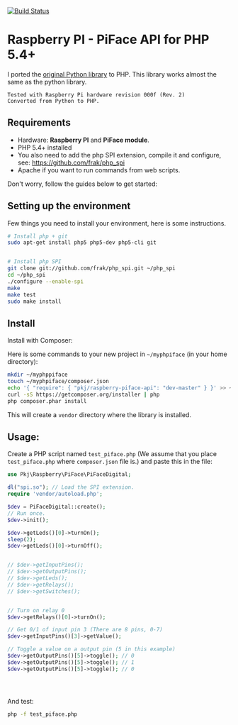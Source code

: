 [![Build Status](https://travis-ci.org/peec/raspberry-piface-api.png?branch=master)](https://travis-ci.org/peec/raspberry-piface-api)

# Raspberry PI - PiFace API for PHP 5.4+

I ported the [original Python library](https://github.com/piface/pifacedigitalio) to PHP. This library works almost the same as the python library.


	Tested with Raspberry Pi hardware revision 000f (Rev. 2)
	Converted from Python to PHP.



## Requirements

- Hardware: **Raspberry PI** and **PiFace module**.
- PHP 5.4+ installed
- You also need to add the php SPI extension, compile it and configure, see: https://github.com/frak/php_spi
- Apache if you want to run commands from web scripts.

Don't worry, follow the guides below to get started:


## Setting up the environment

Few things you need to install your environment, here is some instructions.

```bash
# Install php + git
sudo apt-get install php5 php5-dev php5-cli git


# Install php SPI
git clone git://github.com/frak/php_spi.git ~/php_spi
cd ~/php_spi
./configure --enable-spi
make
make test
sudo make install

```

## Install

Install with Composer:

Here is some commands to your new project in `~/myphpiface` (in your home directory):

```bash
mkdir ~/myphppiface
touch ~/myphpiface/composer.json
echo '{ "require": { "pkj/raspberry-piface-api": "dev-master" } }' >> ~/myphpiface/composer.json
curl -sS https://getcomposer.org/installer | php
php composer.phar install
```

This will create a `vendor` directory where the library is installed.




## Usage:


Create a PHP script named `test_piface.php` (We assume that you place `test_piface.php` where `composer.json` file is.) and paste this in the file: 

```php
use Pkj\Raspberry\PiFace\PiFaceDigital;

dl("spi.so"); // Load the SPI extension.
require 'vendor/autoload.php';

$dev = PiFaceDigital::create();
// Run once.
$dev->init();

$dev->getLeds()[0]->turnOn();
sleep(2);
$dev->getLeds()[0]->turnOff();


// $dev->getInputPins();
// $dev->getOutputPins();
// $dev->getLeds();
// $dev->getRelays();
// $dev->getSwitches();


// Turn on relay 0
$dev->getRelays()[0]->turnOn();

// Get 0/1 of input pin 3 (There are 8 pins, 0-7)
$dev->getInputPins()[3]->getValue();

// Toggle a value on a output pin (5 in this example)
$dev->getOutputPins()[5]->toggle(); // 0
$dev->getOutputPins()[5]->toggle(); // 1
$dev->getOutputPins()[5]->toggle(); // 0





```

And test:

```bash
php -f test_piface.php
```





